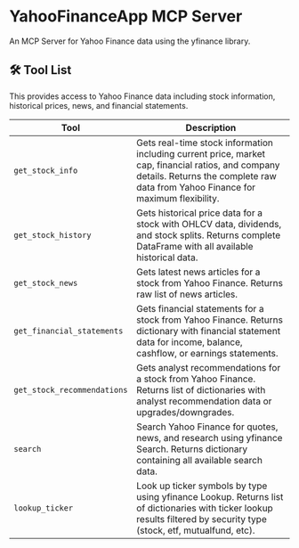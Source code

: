 # YahooFinanceApp MCP Server

An MCP Server for Yahoo Finance data using the yfinance library.

## 🛠️ Tool List

This provides access to Yahoo Finance data including stock information, historical prices, news, and financial statements.

| Tool | Description |
|------|-------------|
| `get_stock_info` | Gets real-time stock information including current price, market cap, financial ratios, and company details. Returns the complete raw data from Yahoo Finance for maximum flexibility. |
| `get_stock_history` | Gets historical price data for a stock with OHLCV data, dividends, and stock splits. Returns complete DataFrame with all available historical data. |
| `get_stock_news` | Gets latest news articles for a stock from Yahoo Finance. Returns raw list of news articles. |
| `get_financial_statements` | Gets financial statements for a stock from Yahoo Finance. Returns dictionary with financial statement data for income, balance, cashflow, or earnings statements. |
| `get_stock_recommendations` | Gets analyst recommendations for a stock from Yahoo Finance. Returns list of dictionaries with analyst recommendation data or upgrades/downgrades. |
| `search` | Search Yahoo Finance for quotes, news, and research using yfinance Search. Returns dictionary containing all available search data. |
| `lookup_ticker` | Look up ticker symbols by type using yfinance Lookup. Returns list of dictionaries with ticker lookup results filtered by security type (stock, etf, mutualfund, etc). | 
